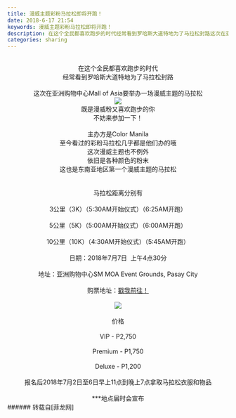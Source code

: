 ```yaml
---
title: 漫威主题彩粉马拉松即将开跑！
date: 2018-6-17 21:54
keywords: 漫威主题彩粉马拉松即将开跑！
description: 在这个全民都喜欢跑步的时代经常看到罗哈斯大道特地为了马拉松封路这次在亚洲购物中心Mall of Asia要举办一场漫威主题的马拉松既是漫威粉又喜欢跑步的你不妨来参加一下！主办方是Color Manila至今看过的彩粉马拉松几乎都是他们办的哦这次漫威主题也不例外依旧是各种颜色的粉末这也是东南亚地区第一个漫威主题的马拉松马拉松距离分别有3公里（3K）（5:30AM开始仪式）（6:25AM开跑）5公里（5K）（5:00AM开始仪式）（6:00AM开跑）10公里（10K）（4:30AM开始仪式）（5:45AM开跑）日期：2018年7月7日  上午4点30分地址：亚洲购物中心SM MOA Event Grounds, Pasay City购票地址：戳我前往！价格VIP - P2,750Premium - P1,750Deluxe - P1,200报名后2018年7月2日至6日早上11点到晚上7点拿取马拉松衣服和物品***地点届时会宣布
categories: sharing
---
```

<td class="t_f" id="postmessage_1428885">

<div align="center"><br/>
在这个全民都喜欢跑步的时代<br/>
经常看到罗哈斯大道特地为了马拉松封路<br/>
<br/>
这次在亚洲购物中心Mall of Asia要举办一场漫威主题的马拉松<br/>

<img aid="857587" data-cf-modified-9fb0ea0a67974eb31abddefc-="" file="data/attachment/forum/201806/17/213753uwbenkwzczb2oc2c.jpg.thumb.jpg" id="aimg_857587" inpost="1" onclick="" onmouseover="" src="http://www.flw.ph/data/attachment/forum/201806/17/213753uwbenkwzczb2oc2c.jpg" style="cursor:pointer" zoomfile="data/attachment/forum/201806/17/213753uwbenkwzczb2oc2c.jpg"/>


<br/>
既是漫威粉又喜欢跑步的你<br/>
不妨来参加一下！<br/>
<br/>
主办方是Color Manila<br/>
至今看过的彩粉马拉松几乎都是他们办的哦<br/>
这次漫威主题也不例外<br/>
依旧是各种颜色的粉末<br/>
这也是东南亚地区第一个漫威主题的马拉松<br/>
<br/>
<br/>
马拉松距离分别有<br/>
<br/>
3公里（3K）（5:30AM开始仪式）（6:25AM开跑）<br/>
<br/>
5公里（5K）（5:00AM开始仪式）（6:00AM开跑）<br/>
<br/>
10公里（10K）（4:30AM开始仪式）（5:45AM开跑）<br/>
<br/>
日期：2018年7月7日  上午4点30分<br/>
<br/>
地址：亚洲购物中心SM MOA Event Grounds, Pasay City<br/>
<br/>
购票地址：<a href="http://www.colormanila.com/marvelrunph/" target="_blank">戳我前往！</a><br/>
<br/>

<img aid="857602" data-cf-modified-9fb0ea0a67974eb31abddefc-="" file="data/attachment/forum/201806/17/215311cvwxhqhwupp2h77g.png.thumb.jpg" id="aimg_857602" inpost="1" onclick="" onmouseover="" src="http://www.flw.ph/data/attachment/forum/201806/17/215311cvwxhqhwupp2h77g.png" style="cursor:pointer" zoomfile="data/attachment/forum/201806/17/215311cvwxhqhwupp2h77g.png"/>


<br/>
<br/>
价格<br/>
<br/>
VIP - P2,750<br/>
<br/>
Premium - P1,750<br/>
<br/>
Deluxe - P1,200<br/>
<br/>
报名后2018年7月2日至6日早上11点到晚上7点拿取马拉松衣服和物品<br/>
<br/>
***地点届时会宣布</div></td>
###### 转载自[菲龙网]